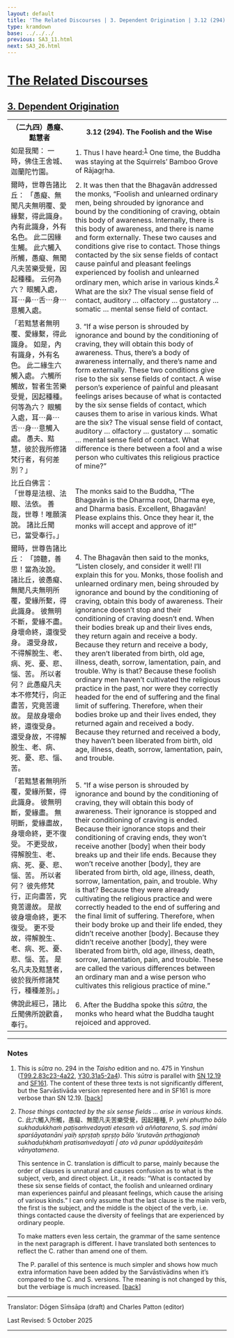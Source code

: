 ```yaml
---
layout: default
title: 'The Related Discourses | 3. Dependent Origination | 3.12 (294). The Foolish and the Wise'
type: kramdown
base: ../../../
previous: SA3_11.html
next: SA3_26.html
---
```


<h1><a href='../index.html'>The Related Discourses</a></h1>
<h2><a href='index.html'>3. Dependent Origination</a></h2>

<table class="trans">
  <th class='ch'>（二九四）愚癡、黠慧者</th>
  <th class='en'>3.12 (294). The Foolish and the Wise</th>
  <tr>
    <td class='ch' title='t99.2.83c23'>如是我聞： 一時，佛住王舍城、迦蘭陀竹園。</td>
    <td id='p1'>1. Thus I have heard:<sup id="ref1"><a href="#n1">1</a></sup> One time, the Buddha was staying at the Squirrels’ Bamboo Grove of Rājagṛha.</td>
  </tr>
  <tr>
    <td class='ch' title='t99.2.83c24'>爾時，世尊告諸比丘： 「愚癡、無聞凡夫無明覆、愛緣繫，得此識身。 內有此識身，外有名色。 此二因緣生觸。 此六觸入所觸，愚癡、無聞凡夫苦樂受覺，因起種種。 云何為六？ 眼觸入處，耳⋯鼻⋯舌⋯身⋯意觸入處。</td>
    <td id='p2'>2. It was then that the Bhagavān addressed the monks, “Foolish and unlearned ordinary men, being shrouded by ignorance and bound by the conditioning of craving, obtain this body of awareness. Internally, there is this body of awareness, and there is name and form externally. These two causes and conditions give rise to contact. Those things contacted by the six sense fields of contact cause painful and pleasant feelings experienced by foolish and unlearned ordinary men, which arise in various kinds.<sup id="ref2"><a href="#n2">2</a></sup> What are the six? The visual sense field of contact, auditory … olfactory … gustatory … somatic … mental sense field of contact.</td>
  </tr>
  <tr>
    <td class='ch' title='t99.2.83c28'>「若黠慧者無明覆、愛緣繫，得此識身。 如是，內有識身，外有名色。 此二緣生六觸入處。 六觸所觸故，智者生苦樂受覺，因起種種。 何等為六？ 眼觸入處，耳⋯鼻⋯舌⋯身⋯意觸入處。 愚夫、黠慧，彼於我所修諸梵行者，有何差別？」</td>
    <td id='p3'>3. “If a wise person is shrouded by ignorance and bound by the conditioning of craving, they will obtain this body of awareness. Thus, there’s a body of awareness internally, and there’s name and form externally. These two conditions give rise to the six sense fields of contact. A wise person’s experience of painful and pleasant feelings arises because of what is contacted by the six sense fields of contact, which causes them to arise in various kinds. What are the six? The visual sense field of contact, auditory … olfactory … gustatory … somatic … mental sense field of contact. What difference is there between a fool and a wise person who cultivates this religious practice of mine?”</td>
  </tr>
  <tr>
    <td class='ch' title='t99.2.84a4'>比丘白佛言： 「世尊是法根、法眼、法依。 善哉，世尊！唯願演說。 諸比丘聞已，當受奉行。」</td>
    <td>The monks said to the Buddha, “The Bhagavān is the Dharma root, Dharma eye, and Dharma basis. Excellent, Bhagavān! Please explains this. Once they hear it, the monks will accept and approve of it!”</td>
  </tr>
  <tr>
    <td class='ch' title='t99.2.84a6'>爾時，世尊告諸比丘： 「諦聽，善思！當為汝說。 諸比丘，彼愚癡、無聞凡夫無明所覆，愛緣所繫，得此識身。 彼無明不斷，愛緣不盡。 身壞命終，還復受身。 還受身故，不得解脫生、老、病、死、憂、悲、惱、苦。 所以者何？ 此愚癡凡夫本不修梵行，向正盡苦，究竟苦邊故。 是故身壞命終，還復受身。 還受身故，不得解脫生、老、病、死、憂、悲、惱、苦。</td>
    <td id='p4'>4. The Bhagavān then said to the monks, “Listen closely, and consider it well! I’ll explain this for you. Monks, those foolish and unlearned ordinary men, being shrouded by ignorance and bound by the conditioning of craving, obtain this body of awareness. Their ignorance doesn’t stop and their conditioning of craving doesn’t end. When their bodies break up and their lives ends, they return again and receive a body. Because they return and receive a body, they aren’t liberated from birth, old age, illness, death, sorrow, lamentation, pain, and trouble. Why is that? Because these foolish ordinary men haven’t cultivated the religious practice in the past, nor were they correctly headed for the end of suffering and the final limit of suffering. Therefore, when their bodies broke up and their lives ended, they returned again and received a body. Because they returned and received a body, they haven’t been liberated from birth, old age, illness, death, sorrow, lamentation, pain, and trouble.</td>
  </tr>
  <tr>
    <td class='ch' title='t99.2.84a14'>「若黠慧者無明所覆，愛緣所繫，得此識身。 彼無明斷，愛緣盡。 無明斷，愛緣盡故，身壞命終，更不復受。 不更受故，得解脫生、老、病、死、憂、悲、惱、苦。 所以者何？ 彼先修梵行，正向盡苦，究竟苦邊故。 是故彼身壞命終，更不復受。 更不受故，得解脫生、老、病、死、憂、悲、惱、苦。 是名凡夫及黠慧者，彼於我所修諸梵行，種種差別。」</td>
    <td id='p5'>5. “If a wise person is shrouded by ignorance and bound by the conditioning of craving, they will obtain this body of awareness. Their ignorance is stopped and their conditioning of craving is ended. Because their ignorance stops and their conditioning of craving ends, they won’t receive another [body] when their body breaks up and their life ends. Because they won’t receive another [body], they are liberated from birth, old age, illness, death, sorrow, lamentation, pain, and trouble. Why is that? Because they were already cultivating the religious practice and were correctly headed to the end of suffering and the final limit of suffering. Therefore, when their body broke up and their life ended, they didn’t receive another [body]. Because they didn’t receive another [body], they were liberated from birth, old age, illness, death, sorrow, lamentation, pain, and trouble. These are called the various differences between an ordinary man and a wise person who cultivates this religious practice of mine.”</td>
  </tr>
  <tr>
    <td class='ch' title='t99.2.84a21'>佛說此經已，諸比丘聞佛所說歡喜，奉行。</td>
    <td id='p6'>6. After the Buddha spoke this <em>sūtra</em>, the monks who heard what the Buddha taught rejoiced and approved.</td>
  </tr>
</table>

<hr/>

<h3 id="notes">Notes</h3>

<ol class="notes-list">
<li id="n1"><p>This is <em>sūtra</em> no. 294 in the <cite>Taisho</cite> edition and no. 475 in Yinshun (<a href="https://cbetaonline.dila.edu.tw/zh/T02n0099_p0083c23" target="_blank">T99.2.83c23-4a22</a>, <a href="https://cbetaonline.dila.edu.tw/zh/Y31n0030_p0031a05" target="_blank">Y30.31a5-2a4</a>). This <em>sūtra</em> is parallel with <a href="https://suttacentral.net/sn12.19" target="_blank">SN 12.19</a> and <a href="https://suttacentral.net/sf161" target="_blank">SF161</a>. The content of these three texts is not significantly different, but the Sarvāstivāda version represented here and in SF161 is more verbose than SN 12.19. [<a href="#ref1">back</a>]</p></li>
<li id="n2"><p><em>Those things contacted by the six sense fields … arise in various kinds</em>. C. <span class="ch">此六觸入所觸，愚癡、無聞凡夫苦樂受覺，因起種種</span>, P. <em>yehi phuṭṭho bālo sukhadukkhaṁ paṭisaṁvedayati etesaṁ vā aññatarena</em>, S. <em>ṣaḍ imāni sparśāyatanāni yaiḥ spṛṣṭaḥ spṛṣṭo bālo ’śrutavān pṛthagjanaḥ sukhaduḥkhaṁ pratisaṁvedayati | ato vā punar upādāyaiteṣāṁ vānyatamena</em>.</p>
<p>This sentence in C. translation is difficult to parse, mainly because the order of clauses is unnatural and causes confusion as to what is the subject, verb, and direct object. Lit., it reads: “What is contacted by these six sense fields of contact, the foolish and unlearned ordinary man experiences painful and pleasant feelings, which cause the arising of various kinds.” I can only assume that the last clause is the main verb, the first is the subject, and the middle is the object of the verb, i.e. things contacted cause the diversity of feelings that are experienced by ordinary people.</p>
<p>To make matters even less certain, the grammar of the same sentence in the next paragraph is different. I have translated both sentences to reflect the C. rather than amend one of them.</p>
<p>The P. parallel of this sentence is much simpler and shows how much extra information have been added by the Sarvāstivādins when it’s compared to the C. and S. versions. The meaning is not changed by this, but the verbiage is much increased. [<a href="#ref2">back</a>]</p></li>
</ol>
<hr/>

<p class="translator">Translator: Dōgen Sīṁsāpa (draft) and Charles Patton (editor)</p>
<p class='revised'>Last Revised: 5 October 2025</p>

<hr/>
